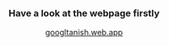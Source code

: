 <div align=center font-size=40px>
    <h3>Have a look at the webpage firstly</h3>
    <a align=center href="https://googltanish.web.app"> googltanish.web.app</a>
</div>
